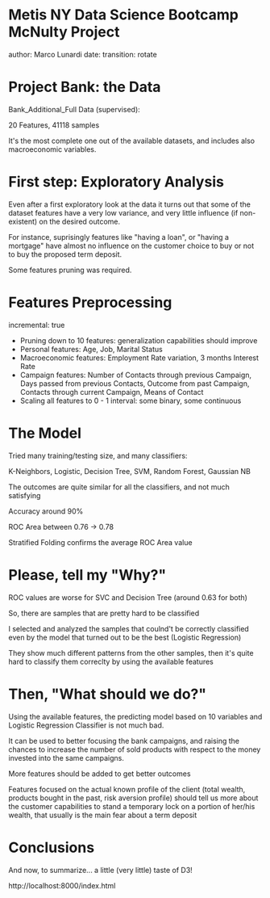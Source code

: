 Metis NY Data Science Bootcamp
McNulty Project
========================================================
author: Marco Lunardi
date: 
transition: rotate

Project Bank: the Data
========================================================

Bank_Additional_Full Data (supervised):

20 Features, 41118 samples

It's the most complete one out of the available datasets, and includes also macroeconomic variables.


First step: Exploratory Analysis
========================================================
Even after a first exploratory look at the data it turns out that some of the dataset features have a very low variance, and very little influence (if non-existent) on the desired outcome.

For instance, suprisingly features like "having a loan", or "having a mortgage" have almost no influence on the customer choice to buy or not to buy the proposed term deposit.

Some features pruning was required.


Features Preprocessing
========================================================
incremental: true

- Pruning down to 10 features: generalization capabilities should improve
- Personal features: Age, Job, Marital Status
- Macroeconomic features: Employment Rate variation, 3 months Interest Rate
- Campaign features: Number of Contacts through previous Campaign, Days passed from previous Contacts, Outcome from past Campaign, Contacts through current Campaign, Means of Contact
- Scaling all features to  0 - 1  interval: some binary, some continuous

The Model
=======================================================

Tried many training/testing size, and many classifiers: 

K-Neighbors, Logistic, Decision Tree, SVM, Random Forest, Gaussian NB

The outcomes are quite similar for all the classifiers, and not much satisfying

Accuracy around 90%

ROC Area between  0.76 -> 0.78

Stratified Folding confirms the average ROC Area value

Please, tell my "Why?"
=======================================================

ROC values are worse for SVC and Decision Tree (around 0.63 for both)

So, there are samples that are pretty hard to be classified

I selected and analyzed the samples that coulnd't be correctly classified even by the model that turned out to be the best (Logistic Regression)

They show much different patterns from the other samples, then it's quite hard to classify them correclty by using the available features

Then, "What should we do?"
=======================================================

Using the available features, the predicting model based on 10 variables and Logistic Regression Classifier is not much bad.

It can be used to better focusing the bank campaigns, and raising the chances to increase the number of sold products with respect to the money invested into the same campaigns.

More features should be added to get better outcomes

Features focused on the actual known profile of the client (total wealth, products bought in the past, risk aversion profile) should tell us more about the customer capabilities to stand a temporary lock on a portion of her/his wealth, that usually is the main fear about a term deposit


Conclusions
=======================================================

And now, to summarize... a little (very little) taste of D3!

http://localhost:8000/index.html


